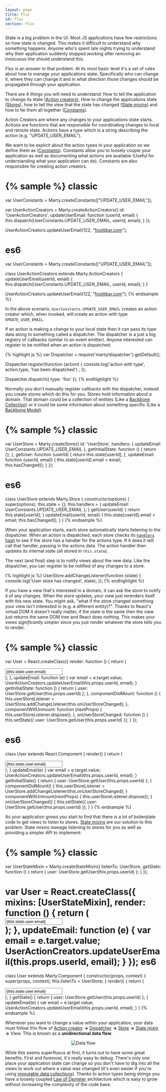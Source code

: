 ```yaml
---
layout: page
title: Flux
id: flux
section: Flux
---
```


State is a big problem in the UI. Most JS applications have few restrictions on how state is changed. This makes it difficult to understand why something happens. Anyone who's spent late nights trying to understand why their application suddenly stopped working after removing an innocuous line should understand this.

Flux is an answer to that problem. At its most basic level it's a set of rules about how to manage your applications state. Specifically who can change it, where they can change it and in what direction those changes should be propagated through your application.

There are 4 things you will need to understand: How to tell the application to change its state ([Action creators](/guides/action-creators/index.html)), How to change the applications state ([Stores](/guides/stores/index.html)), how to tell the view that the state has changed ([State mixins](/guides/state-mixin/index.html)) and how to tie them all together ([Constants](/guides/constants/index.html)).

Action Creators are where any changes to your applications state starts. Actions are functions that are responsible for coordinating changes to local and remote state. Actions have a type which is a string describing the action (e.g. "UPDATE\_USER_EMAIL").

We want to be explicit about the action types in your application so we define them as ([Constants](/guides/constants/index.html)). Constants allow you to loosely couple your application as well as documenting what actions are available (Useful for understanding what your application can do). Constants are also responsible for creating action creators.

{% sample %}
classic
=======
var UserConstants = Marty.createConstants(["UPDATE_USER_EMAIL"]);

var UserActionCreators = Marty.createActionCreators({
  id: 'UserActionCreators',
  updateUserEmail: function (userId, email) {
    this.dispatch(UserConstants.UPDATE_USER_EMAIL, userId, email);
  }
});

UserActionCreators.updateUserEmail(122, "foo@bar.com");

es6
===
var UserConstants = Marty.createConstants(["UPDATE_USER_EMAIL"]);

class UserActionCreators extends Marty.ActionCreators {
  updateUserEmail(userId, email) {
    this.dispatch(UserConstants.UPDATE_USER_EMAIL, userId, email);
  }
}

UserActionCreators.updateUserEmail(122, "foo@bar.com");
{% endsample %}

In the above scenario, ``UserConstants.UPDATE_USER_EMAIL`` creates an action creator which, when invoked, will create an action with type `UPDATE_USER_EMAIL`.

If an action is making a change to your local state then it can pass its type data along to something called a dispatcher. The dispatcher is a just a big registry of callbacks (similar to an event emitter). Anyone interested can register to be notified when an action is dispatched.

{% highlight js %}
var Dispatcher = require('marty/dispatcher').getDefault();

Dispatcher.register(function (action) {
  console.log('action with type', action.type, 'has been dispatched') ;
});

Dispatcher.dispatch({
  type: 'foo'
});
{% endhighlight %}

Normally you don't manually register callbacks with the dispatcher, instead you create stores which do this for you. Stores hold information about a domain. That domain could be a collection of entities (Like a [Backbone Collection](http://backbonejs.org/#Collection)) or it could be some information about something specific (Like a [Backbone Model](http://backbonejs.org/#Model)).

{% sample %}
classic
=======
var UserStore = Marty.createStore({
  id: 'UserStore',
  handlers: {
    updateEmail: UserConstants.UPDATE_USER_EMAIL
  },
  getInitialState: function () {
    return {};
  },
  getUser: function (userId) {
    return this.state[userId];
  },
  updateEmail: function (userId, email) {
    this.state[userId].email = email;
    this.hasChanged();
  }
});

es6
===
class UserStore extends Marty.Store {
  constructor(options) {
    super(options);
    this.state = {};
    this.handlers = {
      updateEmail: UserConstants.UPDATE_USER_EMAIL
    };
  }
  getUser(userId) {
    return this.state[userId];
  }
  updateEmail(userId, email) {
    this.state[userId].email = email;
    this.hasChanged();
  }
}
{% endsample %}

When your application starts, each store automatically starts listening to the dispatcher. When an action is dispatched, each store checks its [``handlers`` hash](/api/stores/index.html#handlers) to see if the store has a handler for the actions type. If it does it will call that handler, passing in the actions data. The action handler then updates its internal state (all stored in ``this.state``).

The next (and final) step is to notify views about the new data. Like the dispatcher, you can register to be notified of any changes to a store.

{% highlight js %}
UserStore.addChangeListener(function (state) {
  console.log('User store has changed', state);
});
{% endhighlight %}

If you have a view that's interested in a domain, it can ask the store to notify it of any changes. When the store updates, your view just rerenders itself with the new state. You might ask, "what if the store changed something your view isn't interested in (e.g. a different entity)?". Thanks to React's virtual DOM it doesn't really matter, if the state is the same then the view just returns the same DOM tree and React does nothing. This makes your views *significantly simpler* since you just render whatever the store tells you to render.

{% sample %}
classic
=======
var User = React.createClass({
  render: function () {
    return (
      <div className="user">
        <input type="text"
               onChange={this.updateEmail}
               value={this.state.user.email}></input>
      </div>
    );
  },
  updateEmail: function (e) {
    var email = e.target.value;
    UserActionCreators.updateUserEmail(this.props.userId, email);
  }
  getInitialState: function () {
    return {
      user: UserStore.getUser(this.props.userId)
    };
  },
  componentDidMount: function () {
    this.userStoreListener = UserStore.addChangeListener(this.onUserStoreChanged);
  },
  componentWillUnmount: function (nextProps) {
    this.userStoreListener.dispose();
  },
  onUserStoreChanged: function () {
    this.setState({
      user: UserStore.getUser(this.props.userId)
    });
  }
});

es6
===
class User extends React.Component {
  render() {
    return (
      <div className="user">
        <input type="text"
               onChange={this.updateEmail}
               value={this.state.user.email}></input>
      </div>
    );
  }
  updateEmail(e) {
    var email = e.target.value;
    UserActionCreators.updateUserEmail(this.props.userId, email);
  }
  getInitialState() {
    return {
      user: UserStore.getUser(this.props.userId)
    };
  }
  componentDidMount() {
    this.userStoreListener = UserStore.addChangeListener(this.onUserStoreChanged);
  }
  componentWillUnmount(nextProps) {
    this.userStoreListener.dispose();
  }
  onUserStoreChanged() {
    this.setState({
      user: UserStore.getUser(this.props.userId)
    });
  }
}
{% endsample %}

As your application grows you start to find that there is a lot of boilerplate code to get views to listen to stores. [State mixins](/guides/state-mixin/index.html) are our solution to this problem. State mixins manage listening to stores for you as well as providing a simpler API to implement:

{% sample %}
classic
=======
var UserStateMixin = Marty.createStateMixin({
  listenTo: UserStore,
  getState: function () {
    return {
      user: UserStore.getUser(this.props.userId)
    };
  }
});

var User = React.createClass({
  mixins: [UserStateMixin],
  render: function () {
    return (
      <div className="user">
        <input type="text"
               onChange={this.updateEmail}
               value={this.state.user.email}></input>
      </div>
    );
  },
  updateEmail: function (e) {
    var email = e.target.value;
    UserActionCreators.updateUserEmail(this.props.userId, email);
  }
});
es6
===
class User extends Marty.Component {
  constructor(props, context) {
    super(props, context);
    this.listenTo = UserStore;
  }
  render() {
    return (
      <div className="user">
        <input type="text"
               onChange={this.updateEmail}
               value={this.state.user.email}></input>
      </div>
    );
  }
  getState() {
    return {
      user: UserStore.getUser(this.props.userId)
    };
  }
  updateEmail(e) {
    var email = e.target.value;
    UserActionCreators.updateUserEmail(this.props.userId, email);
  }
}
{% endsample %}

Whenever you want to change a value within your application, your data must follow this flow of [Action creator](/guides/action-creators/index.html) **->** [Dispatcher](/guides/dispatcher/index.html) **->** [Store](/guides/stores/index.html) **->** [State mixin](/guides/state-mixin/index.html) **->** View. This is known as a **unidirectional data flow**.

<center>
  <img src="/img/data-flow.png" alt="Data flow"/>
</center>

While this seems superfluous at first, it turns out to have some great benefits. First and foremost, it's really easy to debug. There's only one place your application state can change so you don't have to dig into all the views to work out where a value was changed (it's even easier if you're using [immutable data collections](/guides/stores/immutable-data-collections.html)). Thanks to action types being strings you have a loosely coupled [Law of Demeter](http://en.wikipedia.org/wiki/Law_of_Demeter) architecture which is easy to grow without increasing the complexity of the code base.
